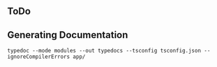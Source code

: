 
## ToDo #

## Generating Documentation #

```
typedoc --mode modules --out typedocs --tsconfig tsconfig.json --ignoreCompilerErrors app/
```

